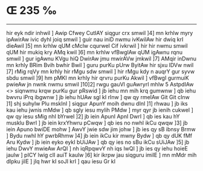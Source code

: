 # Œ 235 ‰
---
hir eyk ndir inhwil ] Awip Cfwey CutIAY siqgur crx smwil ]4] mn
krhlw myry ipAwirAw ivic dyhI joiq smwil ] guir nau iniD nwmu
ivKwilAw hir dwiq krI dieAwil ]5] mn krhlw qUM cMclw cqurweI Cif
ivkrwil ] hir hir nwmu smwil qUM hir mukiq kry AMq kwil ]6] mn
krhlw vfBwgIAw qUM igAwnu rqnu smwil ] gur igAwnu KVgu hiQ DwirAw
jmu mwirAVw jmkwil ]7] AMqir inDwnu mn krhly BRim Bvih bwhir
Bwil ] guru purKu pUrw ByitAw hir sjxu lDVw nwil ]7] rMig rqVy mn
krhly hir rMgu sdw smwil ] hir rMgu kdy n auqrY gur syvw sbdu smwil
]9] hm pMKI mn krhly hir qrvru purKu Akwil ] vfBwgI gurmuiK
pwieAw jn nwnk nwmu smwil ]10]2]
rwgu gauVI guAwryrI mhlw 5 AstpdIAw <> siqnwmu krqw purKu gur
pRswid ] jb iehu mn mih krq gumwnw ] qb iehu bwvru iPrq ibgwnw ]
jb iehu hUAw sgl kI rInw ] qw qy rmeIAw Git Git cInw ]1] shj
suhylw Plu mskInI ] siqgur ApunY moih dwnu dInI ]1] rhwau ] jb iks
kau iehu jwnis mMdw ] qb sgly iesu mylih PMdw ] myr qyr jb ienih
cukweI ] qw qy iesu sMig nhI bYrweI ]2] jb iein ApunI ApnI DwrI ]
qb ies kau hY musklu BwrI ] jb iein krxYhwru pCwqw ] qb ies no nwhI
ikCu qwqw ]3] jb iein Apuno bwiDE mohw ] AwvY jwie sdw jim johw ]
jb ies qy sB ibnsy Brmw ] Bydu nwhI hY pwrbRhmw ]4] jb iein ikCu
kir mwny Bydw ] qb qy dUK fMf Aru Kydw ] jb iein eyko eykI bUiJAw ] qb
qy ies no sBu ikCu sUiJAw ]5] jb iehu DwvY mwieAw ArQI ] nh iqRpqwvY
nh iqs lwQI ] jb ies qy iehu hoieE jaulw ] pICY lwig clI auiT kaulw
]6] kir ikrpw jau siqguru imilE ] mn mMdr mih dIpku jilE ] jIq
hwr kI soJI krI ] qau iesu Gr kI
####
